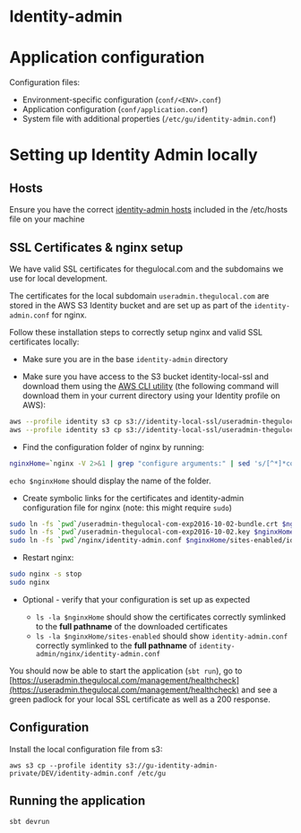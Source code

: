 # Identity-admin

# Application configuration

Configuration files:
- Environment-specific configuration (`conf/<ENV>.conf`)
- Application configuration (`conf/application.conf`)
- System file with additional properties (`/etc/gu/identity-admin.conf`)

# Setting up Identity Admin locally

## Hosts

Ensure you have the correct [identity-admin hosts](https://github.com/guardian/identity-admin/blob/master/nginx/hosts) included in the /etc/hosts file on your machine

## SSL Certificates & nginx setup

We have valid SSL certificates for thegulocal.com and the subdomains we use for local development.

The certificates for the local subdomain `useradmin.thegulocal.com` are stored in the AWS S3 Identity bucket and are set up as part of the `identity-admin.conf` for nginx.

Follow these installation steps to correctly setup nginx and valid SSL certificates locally:

* Make sure you are in the base `identity-admin` directory

* Make sure you have access to the S3 bucket identity-local-ssl and download them using the [AWS CLI utility](https://aws.amazon.com/cli/) (the following command will download them in your current directory using your Identity profile on AWS):

```bash
aws --profile identity s3 cp s3://identity-local-ssl/useradmin-thegulocal-com-exp2016-10-02-bundle.crt . 1>/dev/null
aws --profile identity s3 cp s3://identity-local-ssl/useradmin-thegulocal-com-exp2016-10-02.key . 1>/dev/null
```

* Find the configuration folder of nginx by running:

```bash
nginxHome=`nginx -V 2>&1 | grep "configure arguments:" | sed 's/[^*]*conf-path=\([^ ]*\)\/nginx\.conf.*/\1/g'`
```

`echo $nginxHome` should display the name of the folder.

* Create symbolic links for the certificates and identity-admin configuration file for nginx (note: this might require `sudo`)

```bash
sudo ln -fs `pwd`/useradmin-thegulocal-com-exp2016-10-02-bundle.crt $nginxHome/useradmin-thegulocal-com-exp2016-10-02-bundle.crt
sudo ln -fs `pwd`/useradmin-thegulocal-com-exp2016-10-02.key $nginxHome/useradmin-thegulocal-com-exp2016-10-02.key
sudo ln -fs `pwd`/nginx/identity-admin.conf $nginxHome/sites-enabled/identity-admin.conf
```

* Restart nginx:

```bash
sudo nginx -s stop
sudo nginx
```

* Optional - verify that your configuration is set up as expected

    - `ls -la $nginxHome` should show the certificates correctly symlinked to the **full pathname** of the downloaded certificates
    - `ls -la $nginxHome/sites-enabled` should show `identity-admin.conf`  correctly symlinked to the **full pathname** of `identity-admin/nginx/identity-admin.conf`

You should now be able to start the application (`sbt run`), go to [https://useradmin.thegulocal.com/management/healthcheck](https://useradmin.thegulocal.com/management/healthcheck) and see a green padlock for your local SSL certificate as well as a 200 response.

## Configuration

Install the local configuration file from s3:

```aws s3 cp --profile identity s3://gu-identity-admin-private/DEV/identity-admin.conf /etc/gu```

## Running the application

```
sbt devrun
```
